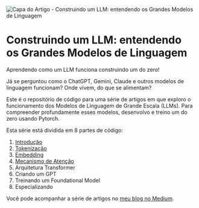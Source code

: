 ![Capa do Artigo - Construindo um LLM: entendendo os Grandes Modelos de Linguagem](assets/Cover.png)
# Construindo um LLM: entendendo os Grandes Modelos de Linguagem
Aprendendo como um LLM funciona construindo um do zero!

Já se perguntou como o ChatGPT, Gemini, Claude e outros modelos de linguagem funcionam? Onde vivem, do que se alimentam?

Este é o repositório de código para uma série de artigos em que exploro o funcionamento dos Modelos de Linguagem de Grande Escala (LLMs). Para compreender profundamente esses modelos, desenvolvo e treino um do zero usando Pytorch.


Esta série está dividida em 8 partes de código:

1. [Introdução](https://blog.zfab.me/construindo-um-llm-entendendo-os-grandes-modelos-de-linguagem-b37884219eaa)
2. [Tokenização](/notebook/2-tokenizacao.ipynb)
3. [Embedding](/notebook/3-embedding.ipynb)
4. [Mecanismo de Atenção](/notebook/4-atencao.ipynb)
5. Arquitetura Transformer
6. Criando um GPT
7. Treinando um Foundational Model
8. Especializando


Você pode acompanhar a série de artigos no [meu blog no Medium](https://blog.zfab.me/).